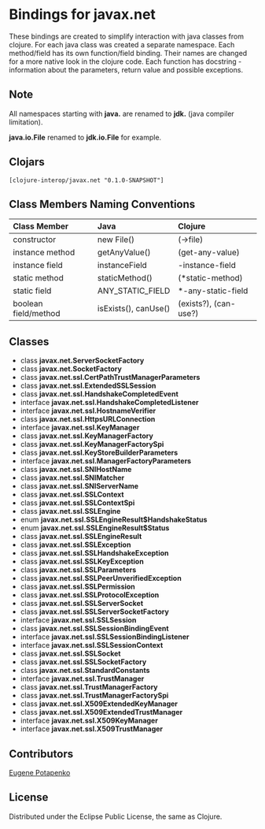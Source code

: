 # Bindings for javax.net

These bindings are created to simplify interaction with java classes from clojure.
For each java class was created a separate namespace.
Each method/field has its own function/field binding.
Their names are changed for a more native look in the clojure code. Each function has docstring - information about the parameters, return value and possible exceptions.

## Note

All namespaces starting with **java.** are renamed to **jdk.** (java compiler limitation). 

**java.io.File** renamed to **jdk.io.File** for example. 




## Clojars

```
[clojure-interop/javax.net "0.1.0-SNAPSHOT"]
```

## Class Members Naming Conventions

| Class Member | Java | Clojure |
|:--|:--|:--|
| constructor | new File() | (->file) |
| instance method | getAnyValue() | (get-any-value) |
| instance field | instanceField | -instance-field |
| static method | staticMethod() | (*static-method) |
| static field | ANY_STATIC_FIELD | *-any-static-field |
| boolean field/method | isExists(), canUse() | (exists?), (can-use?) |

## Classes

- class **javax.net.ServerSocketFactory**
- class **javax.net.SocketFactory**
- class **javax.net.ssl.CertPathTrustManagerParameters**
- class **javax.net.ssl.ExtendedSSLSession**
- class **javax.net.ssl.HandshakeCompletedEvent**
- interface **javax.net.ssl.HandshakeCompletedListener**
- interface **javax.net.ssl.HostnameVerifier**
- class **javax.net.ssl.HttpsURLConnection**
- interface **javax.net.ssl.KeyManager**
- class **javax.net.ssl.KeyManagerFactory**
- class **javax.net.ssl.KeyManagerFactorySpi**
- class **javax.net.ssl.KeyStoreBuilderParameters**
- interface **javax.net.ssl.ManagerFactoryParameters**
- class **javax.net.ssl.SNIHostName**
- class **javax.net.ssl.SNIMatcher**
- class **javax.net.ssl.SNIServerName**
- class **javax.net.ssl.SSLContext**
- class **javax.net.ssl.SSLContextSpi**
- class **javax.net.ssl.SSLEngine**
- enum **javax.net.ssl.SSLEngineResult$HandshakeStatus**
- enum **javax.net.ssl.SSLEngineResult$Status**
- class **javax.net.ssl.SSLEngineResult**
- class **javax.net.ssl.SSLException**
- class **javax.net.ssl.SSLHandshakeException**
- class **javax.net.ssl.SSLKeyException**
- class **javax.net.ssl.SSLParameters**
- class **javax.net.ssl.SSLPeerUnverifiedException**
- class **javax.net.ssl.SSLPermission**
- class **javax.net.ssl.SSLProtocolException**
- class **javax.net.ssl.SSLServerSocket**
- class **javax.net.ssl.SSLServerSocketFactory**
- interface **javax.net.ssl.SSLSession**
- class **javax.net.ssl.SSLSessionBindingEvent**
- interface **javax.net.ssl.SSLSessionBindingListener**
- interface **javax.net.ssl.SSLSessionContext**
- class **javax.net.ssl.SSLSocket**
- class **javax.net.ssl.SSLSocketFactory**
- class **javax.net.ssl.StandardConstants**
- interface **javax.net.ssl.TrustManager**
- class **javax.net.ssl.TrustManagerFactory**
- class **javax.net.ssl.TrustManagerFactorySpi**
- class **javax.net.ssl.X509ExtendedKeyManager**
- class **javax.net.ssl.X509ExtendedTrustManager**
- interface **javax.net.ssl.X509KeyManager**
- interface **javax.net.ssl.X509TrustManager**

## Contributors

[Eugene Potapenko](https://github.com/potapenko/)

## License

Distributed under the Eclipse Public License, the same as Clojure.
